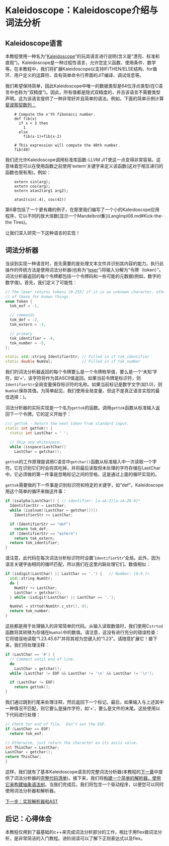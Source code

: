 # Kaleidoscope：Kaleidoscope介绍与词法分析

## Kaleidoscope语言

本教程使用一种名为“[Kaleidoscope](http://en.wikipedia.org/wiki/Kaleidoscope)”的玩具语言进行说明(含义是“漂亮、标准和直观”)。Kaleidoscope是一种过程性语言，允许您定义函数、使用条件、数学等。在本教程中，我们将扩展Kaleidoscope以支持IF/THEN/ELSE结构、for循环、用户定义的运算符、具有简单命令行界面的JIT编译、调试信息等。

我们希望保持简单，因此Kaleidoscope中唯一的数据类型是64位浮点类型(在C语言中也称为“双精度”)。因此，所有值都是隐式双精度的，并且该语言不需要类型声明。这为该语言提供了一种非常好并且简单的语法。例如，下面的简单示例计算[斐波那契数列：](http://en.wikipedia.org/wiki/Fibonacci_number)

```
    # Compute the x'th fibonacci number.
    def fib(x)
      if x < 3 then
        1
      else
        fib(x-1)+fib(x-2)

    # This expression will compute the 40th number.
    fib(40)
```

我们还允许Kaleidoscope调用标准库函数-LLVM JIT使这一点变得非常容易。这意味着您可以在使用函数之前使用‘extern’关键字来定义该函数(这对于相互递归的函数也很有用)。例如：

```
    extern sin(arg);
    extern cos(arg);
    extern atan2(arg1 arg2);

    atan2(sin(.4), cos(42))
```

第6章包括了一个更有趣的例子，在那里我们编写了一个小的Kaleidoscope应用程序，它以不同的放大倍数[显示一个Mandelbrot集](LangImpl06.md#Kick-the-the Tires)。

让我们深入研究一下这种语言的实现！

## 词法分析器

当谈到实现一种语言时，首先需要的是处理文本文件并识别其内容的能力。执行此操作的传统方法是使用词法分析器(也称为“[lexer](http://en.wikipedia.org/wiki/Lexical_analysis)”)将输入分解为“令牌（token）”。词法分析器返回的每个令牌都包括一个令牌码和一些可能的元数据(例如，数字的数字值)。首先，我们定义了可能性：

```c++
// The lexer returns tokens [0-255] if it is an unknown character, otherwise one
// of these for known things.
enum Token {
  tok_eof = -1,

  // commands
  tok_def = -2,
  tok_extern = -3,

  // primary
  tok_identifier = -4,
  tok_number = -5,
};

static std::string IdentifierStr; // Filled in if tok_identifier
static double NumVal;             // Filled in if tok_number
```

我们的词法分析器返回的每个令牌要么是一个令牌枚举值，要么是一个‘未知’字符，如‘+’，该字符将作为其ASCII值返回。如果当前令牌是标识符，则`IdentifierStr`全局变量保存标识符的名称。如果当前标记是数字文字(如1.0)，则`NumVal`保存其值。为简单起见，我们使用全局变量，但这不是真正语言实现的最佳选择：)。

词法分析器的实际实现是一个名为`gettok`的函数。调用`gettok`函数从标准输入返回下一个令牌。它的定义开始于：

```c++
/// gettok - Return the next token from standard input.
static int gettok() {
  static int LastChar = ' ';

  // Skip any whitespace.
  while (isspace(LastChar))
    LastChar = getchar();
```

`gettok`的工作原理是调用C语言中`getchar()`函数从标准输入中一次读取一个字符。它在识别它们时会将其吃掉，并将最后读取但未处理的字符存储在LastChar中。它必须做的第一件事是忽略标记之间的空格。这是通过上面的循环实现的。

`gettok`需要做的下一件事是识别标识符和特定的关键字，如“def”。Kaleidoscope用这个简单的循环来做这件事：

```c++
if (isalpha(LastChar)) { // identifier: [a-zA-Z][a-zA-Z0-9]*
  IdentifierStr = LastChar;
  while (isalnum((LastChar = getchar())))
    IdentifierStr += LastChar;

  if (IdentifierStr == "def")
    return tok_def;
  if (IdentifierStr == "extern")
    return tok_extern;
  return tok_identifier;
}
```

请注意，此代码在每次词法分析标识符时设置‘`IdentifierStr`’全局。此外，因为语言关键字由相同的循环匹配，所以我们在这里内联处理它们。数值相似：

```c++
if (isdigit(LastChar) || LastChar == '.') {   // Number: [0-9.]+
  std::string NumStr;
  do {
    NumStr += LastChar;
    LastChar = getchar();
  } while (isdigit(LastChar) || LastChar == '.');

  NumVal = strtod(NumStr.c_str(), 0);
  return tok_number;
}
```

这些都是用于处理输入的非常简单的代码。从输入读取数值时，我们使用C`strtod`函数将其转换为存储在`NumVal`中的数值。请注意，这没有进行充分的错误检查：它将错误地读取“1.23.45.67”并将其视为您键入的“1.23”。请随意扩展它！接下来，我们将处理注释：

```c++
if (LastChar == '#') {
  // Comment until end of line.
  do
    LastChar = getchar();
  while (LastChar != EOF && LastChar != '\n' && LastChar != '\r');

  if (LastChar != EOF)
    return gettok();
}
```

我们通过跳到行尾来处理注释，然后返回下一个标记。最后，如果输入与上述其中一种情况不匹配，则它要么是操作字符，如‘+’，要么是文件的末尾。这些使用以下代码进行处理：

```c++
// Check for end of file.  Don't eat the EOF.
if (LastChar == EOF)
  return tok_eof;

// Otherwise, just return the character as its ascii value.
int ThisChar = LastChar;
LastChar = getchar();
return ThisChar;
}
```

这样，我们就有了基本Kaleidoscope语言的完整词法分析器(本教程的[下一章](LangImpl02.md)中提供了词法分析器的[完整代码清单](LangImpl02.md#Full-code-Listing))。接下来，我们将[构建一个简单的解析器，使用它来构建抽象语法树](LangImpl02.md)。当我们完成后，我们将包含一个驱动程序，以便您可以同时使用词法分析器和解析器。

[下一步：实现解析器和AST](LangImpl02.md)

## 后记：心得体会
本教程仅用到了最基础的c++来完成词法分析部分的工作，相比于用flex做词法分析，是非常简洁的入门教程。进阶阅读可以了解下正则表达式以及flex。